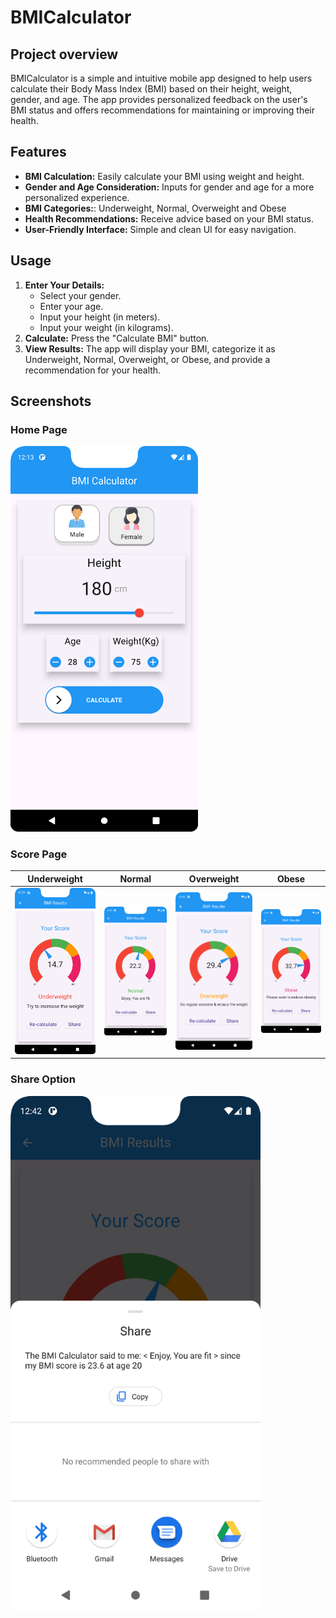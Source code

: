 # BMICalculator

## Project overview

BMICalculator is a simple and intuitive mobile app designed to help users calculate their Body Mass Index (BMI) based on their height, weight, gender, and age. The app provides personalized feedback on the user's BMI status and offers recommendations for maintaining or improving their health.

## Features

- **BMI Calculation:** Easily calculate your BMI using weight and height.
- **Gender and Age Consideration:** Inputs for gender and age for a more personalized experience.
- **BMI Categories:**:  Underweight, Normal, Overweight and Obese
- **Health Recommendations:** Receive advice based on your BMI status.
- **User-Friendly Interface:** Simple and clean UI for easy navigation.

## Usage

1. **Enter Your Details:** 
   - Select your gender.
   - Enter your age.
   - Input your height (in meters).
   - Input your weight (in kilograms).
2. **Calculate:** Press the "Calculate BMI" button.
3. **View Results:** The app will display your BMI, categorize it as Underweight, Normal, Overweight, or Obese, and provide a recommendation for your health.

## Screenshots

### Home Page
<img src="Screenshots/Homepage.png" alt="Home Page" width="300"/>

### Score Page 

| Underweight | Normal | Overweight | Obese |
|--------------|---------------|------------|-------|
| <img src="Screenshots/1st Underweight.png" alt="Underweight" width="250"/> | <img src="Screenshots/2nd Normal weight.png" alt="Normal" width="250"/> | <img src="Screenshots/3rd Overweight.png" alt="Overweight" width="250"/> | <img src="Screenshots/4th Obese.png" alt="Obese" width="250"/> |

### Share Option
<img src="Screenshots/Share option.png" alt="Share Option" width="400"/>
